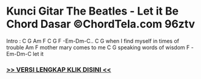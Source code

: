 
 # Kunci Gitar The Beatles - Let it Be Chord Dasar ©ChordTela.com 96ztv


Intro : C G Am F C G F -Em-Dm-C.. C G when I find myself in times of trouble Am F mother mary comes to me C G speaking words of wisdom F -Em-Dm-C let it

###  <a href="https://shortlighzx.web.app?sq=Kunci Gitar The Beatles - Let it Be Chord Dasar ©ChordTela.com"> >> VERSI LENGKAP KLIK DISINI << </a>

